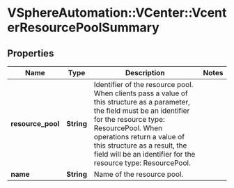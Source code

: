 # VSphereAutomation::VCenter::VcenterResourcePoolSummary

## Properties
Name | Type | Description | Notes
------------ | ------------- | ------------- | -------------
**resource_pool** | **String** | Identifier of the resource pool. When clients pass a value of this structure as a parameter, the field must be an identifier for the resource type: ResourcePool. When operations return a value of this structure as a result, the field will be an identifier for the resource type: ResourcePool. | 
**name** | **String** | Name of the resource pool. | 


